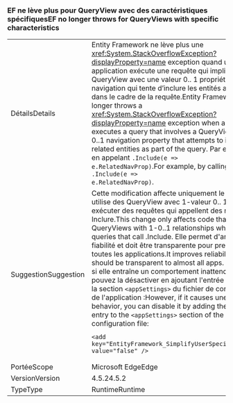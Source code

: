 ### <a name="ef-no-longer-throws-for-queryviews-with-specific-characteristics"></a><span data-ttu-id="d4125-101">EF ne lève plus pour QueryView avec des caractéristiques spécifiques</span><span class="sxs-lookup"><span data-stu-id="d4125-101">EF no longer throws for QueryViews with specific characteristics</span></span>

|   |   |
|---|---|
|<span data-ttu-id="d4125-102">Détails</span><span class="sxs-lookup"><span data-stu-id="d4125-102">Details</span></span>|<span data-ttu-id="d4125-103">Entity Framework ne lève plus une <xref:System.StackOverflowException?displayProperty=name> exception quand une application exécute une requête qui implique un QueryView avec une valeur 0.. 1 propriété de navigation qui tente d’inclure les entités associées dans le cadre de la requête.</span><span class="sxs-lookup"><span data-stu-id="d4125-103">Entity Framework no longer throws a <xref:System.StackOverflowException?displayProperty=name> exception when an app executes a query that involves a QueryView with a 0..1 navigation property that attempts to include the related entities as part of the query.</span></span> <span data-ttu-id="d4125-104">Par exemple, en appelant <code>.Include(e =&gt; e.RelatedNavProp)</code>.</span><span class="sxs-lookup"><span data-stu-id="d4125-104">For example, by calling <code>.Include(e =&gt; e.RelatedNavProp)</code>.</span></span>|
|<span data-ttu-id="d4125-105">Suggestion</span><span class="sxs-lookup"><span data-stu-id="d4125-105">Suggestion</span></span>|<span data-ttu-id="d4125-106">Cette modification affecte uniquement le code qui utilise des QueryView avec 1-valeur 0.. 1 pour exécuter des requêtes qui appellent des relations. Inclure.</span><span class="sxs-lookup"><span data-stu-id="d4125-106">This change only affects code that uses QueryViews with 1-0..1 relationships when running queries that call .Include.</span></span> <span data-ttu-id="d4125-107">Elle permet d'améliorer la fiabilité et doit être transparente pour presque toutes les applications.</span><span class="sxs-lookup"><span data-stu-id="d4125-107">It improves reliability and should be transparent to almost all apps.</span></span> <span data-ttu-id="d4125-108">Toutefois, si elle entraîne un comportement inattendu, vous pouvez la désactiver en ajoutant l'entrée suivante à la section <code>&lt;appSettings&gt;</code> du fichier de configuration de l'application :</span><span class="sxs-lookup"><span data-stu-id="d4125-108">However, if it causes unexpected behavior, you can disable it by adding the following entry to the <code>&lt;appSettings&gt;</code> section of the app's configuration file:</span></span><pre><code class="language-xml">&lt;add key=&quot;EntityFramework_SimplifyUserSpecifiedViews&quot; value=&quot;false&quot; /&gt;&#13;&#10;</code></pre>|
|<span data-ttu-id="d4125-109">Portée</span><span class="sxs-lookup"><span data-stu-id="d4125-109">Scope</span></span>|<span data-ttu-id="d4125-110">Microsoft Edge</span><span class="sxs-lookup"><span data-stu-id="d4125-110">Edge</span></span>|
|<span data-ttu-id="d4125-111">Version</span><span class="sxs-lookup"><span data-stu-id="d4125-111">Version</span></span>|<span data-ttu-id="d4125-112">4.5.2</span><span class="sxs-lookup"><span data-stu-id="d4125-112">4.5.2</span></span>|
|<span data-ttu-id="d4125-113">Type</span><span class="sxs-lookup"><span data-stu-id="d4125-113">Type</span></span>|<span data-ttu-id="d4125-114">Runtime</span><span class="sxs-lookup"><span data-stu-id="d4125-114">Runtime</span></span>|

